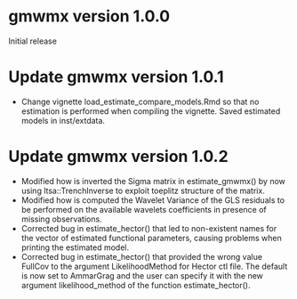 # gmwmx version 1.0.0

Initial release 

# Update gmwmx version 1.0.1

- Change vignette load_estimate_compare_models.Rmd so that no estimation is performed when compiling the vignette. Saved estimated models in inst/extdata.

# Update gmwmx version 1.0.2

- Modified how is inverted the Sigma matrix in estimate_gmwmx() by now using ltsa::TrenchInverse to exploit toeplitz structure of the matrix. 
- Modified how is computed the Wavelet Variance of the GLS residuals to be performed on the available wavelets coefficients in presence of missing observations.
- Corrected bug in estimate_hector() that led to non-existent names for the vector of estimated functional parameters, causing problems when printing the estimated model.
- Corrected bug in estimate_hector() that provided the wrong value FullCov to the argument LikelihoodMethod for Hector ctl file. The default is now set to AmmarGrag and the user can specify it with the new argument likelihood_method of the function estimate_hector().